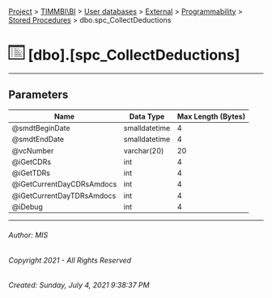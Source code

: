 #### 

[Project](../../../../../index.md) > [TIMMBI\\BI](../../../../index.md) > [User databases](../../../index.md) > [External](../../index.md) > [Programmability](../index.md) > [Stored Procedures](Stored_Procedures.md) > dbo.spc_CollectDeductions

# ![Stored Procedures](../../../../../Images/StoredProcedure32.png) [dbo].[spc_CollectDeductions]

---

## <a name="#parameters"></a>Parameters

| Name | Data Type | Max Length (Bytes) |
|---|---|---|
| @smdtBeginDate | smalldatetime | 4 |
| @smdtEndDate | smalldatetime | 4 |
| @vcNumber | varchar(20) | 20 |
| @iGetCDRs | int | 4 |
| @iGetTDRs | int | 4 |
| @iGetCurrentDayCDRsAmdocs | int | 4 |
| @iGetCurrentDayTDRsAmdocs | int | 4 |
| @iDebug | int | 4 |


---

###### Author:  MIS

###### Copyright 2021 - All Rights Reserved

###### Created: Sunday, July 4, 2021 9:38:37 PM

